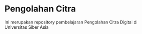 # Pengolahan Citra
Ini merupakan repository pembelajaran Pengolahan Citra Digital di Universitas Siber Asia
